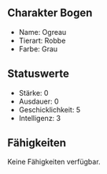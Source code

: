 ## Charakter Bogen

  - Name: Ogreau
  - Tierart: Robbe
  - Farbe: Grau

## Statuswerte

  - Stärke: 0
  - Ausdauer: 0
  - Geschicklichkeit: 5
  - Intelligenz: 3

## Fähigkeiten

Keine Fähigkeiten verfügbar.